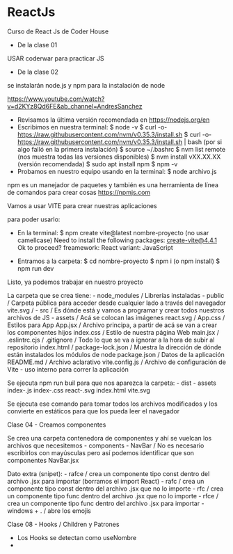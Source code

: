 # ReactJs
Curso de React Js de Coder House

* De la clase 01

USAR coderwar para practicar JS

* De la clase 02 

se instalarán node.js y npm
para la instalación de node

https://www.youtube.com/watch?v=d2KYz8Qd6FE&ab_channel=AndresSanchez

- Revisamos la última versión recomendada en https://nodejs.org/en
- Escribimos en nuestra terminal: 
    $ node -v
    $ curl -o- https://raw.githubusercontent.com/nvm/v0.35.3/install.sh
    $ curl -o- https://raw.githubusercontent.com/nvm/v0.35.3/install.sh | bash (por si algo falló en la primera instalación)
    $ source ~/.bashrc
    $ nvm list remote (nos muestra todas las versiones disponibles)
    $ nvm install vXX.XX.XX (versión recomendada)
    $ sudo apt install npm
    $ npm -v
- Probamos en nuestro equipo usando en la terminal:
    $ node archivo.js

npm es un manejador de paquetes y también es una herramienta de línea de comandos para crear cosas
https://npmjs.com

Vamos a usar VITE para crear nuestras aplicaciones

para poder usarlo:
- En la terminal:
    $ npm create vite@latest nombre-proyecto (no usar camellcase)
    Need to install the following packages:
    create-vite@4.4.1
    Ok to proceed?
    freamework: React
    variant: JavaScript

- Entramos a la carpeta:
    $ cd nombre-proyecto
    $ npm i (o npm install)
    $ npm run dev

Listo, ya podemos trabajar en nuestro proyecto

La carpeta que se crea tiene:
    - node_modules          / Librerías instaladas
    - public                / Carpeta pública para acceder desde cualquier lado a través del navegador
        vite.svg            /
    - src                   / Es dónde está y vamos a programar y crear todos nuestros archivos de JS
        - assets            / Acá se colocan las imágenes
            react.svg       /
        App.css             / Estilos para App
        App.jsx             / Archivo principa, a partir de acá se van a crear los componentes hijos
        index.css           / Estilo de nuestra página Web
        main.jsx            /
    .eslintrc.cjs           /
    .gitignore              / Todo lo que se va a ignorar a la hora de subir al repositorio
    index.html              /
    package-lock.json       / Muestra la dirección de dónde están instalados los módulos de node
    package.json            / Datos de la aplicación
    README.md               / Archivo aclarativo
    vite.config.js          / Archivo de configuración de Vite - uso interno para correr la aplicación


Se ejecuta npm run buil para que nos aparezca la carpeta:
    - dist
        - assets
            index-.js
            index-.css
            react-.svg
        index.html
        vite.svg

Se ejecuta ese comando para tomar todos los archivos modificados y los convierte en estáticos para que los pueda leer el navegador

Clase 04 - Creamos componentes

Se crea una carpeta contenedora de componentes y ahí se vuelcan los archivos que necesitemos
    - components
        - NavBar            / No es necesario escribirlos con mayúsculas pero así podemos identificar que son componentes
            NavBar.jsx


Dato extra (snipet):
    - rafce / crea un componente tipo const dentro del archivo .jsx para importar (borramos el import React)
    - rafc  / crea un componente tipo const dentro del archivo .jsx que no lo importe
    - rfc   / crea un componente tipo func dentro del archivo .jsx que no lo importe
    - rfce  / crea un componente tipo func dentro del archivo .jsx para importar
    - windows + .   / abre los emojis

Clase 08 - Hooks / Children y Patrones

- Los Hooks se detectan como useNombre
- 